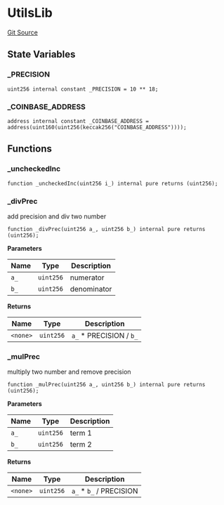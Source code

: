 # UtilsLib

[Git Source](https://github.com/rsksmart/builder-incentives-sc/blob/41c5c643e00ea37977046df1020b30b6d7bc2d18/src/libraries/UtilsLib.sol)

## State Variables

### \_PRECISION

```solidity
uint256 internal constant _PRECISION = 10 ** 18;
```

### \_COINBASE_ADDRESS

```solidity
address internal constant _COINBASE_ADDRESS = address(uint160(uint256(keccak256("COINBASE_ADDRESS"))));
```

## Functions

### \_uncheckedInc

```solidity
function _uncheckedInc(uint256 i_) internal pure returns (uint256);
```

### \_divPrec

add precision and div two number

```solidity
function _divPrec(uint256 a_, uint256 b_) internal pure returns (uint256);
```

**Parameters**

| Name | Type      | Description |
| ---- | --------- | ----------- |
| `a_` | `uint256` | numerator   |
| `b_` | `uint256` | denominator |

**Returns**

| Name     | Type      | Description              |
| -------- | --------- | ------------------------ |
| `<none>` | `uint256` | `a_` \* PRECISION / `b_` |

### \_mulPrec

multiply two number and remove precision

```solidity
function _mulPrec(uint256 a_, uint256 b_) internal pure returns (uint256);
```

**Parameters**

| Name | Type      | Description |
| ---- | --------- | ----------- |
| `a_` | `uint256` | term 1      |
| `b_` | `uint256` | term 2      |

**Returns**

| Name     | Type      | Description              |
| -------- | --------- | ------------------------ |
| `<none>` | `uint256` | `a_` \* `b_` / PRECISION |
